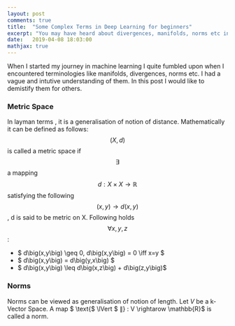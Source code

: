 ```yaml
---
layout: post
comments: true
title:  "Some Complex Terms in Deep Learning for beginners"
excerpt: "You may have heard about divergences, manifolds, norms etc in deep learning. In this post I will simplify all these terms and briefly look at some of thier common forms and applications found in deep learning literature."
date:   2019-04-08 18:03:00
mathjax: true
---
```


When I started my journey in machine learning I quite fumbled upon when I encountered terminologies like manifolds, divergences, norms etc. I had a vague and intutive understanding of them. In this post I would like to demistify them for others.

### Metric Space
In layman terms , it is a generalisation of notion of distance. Mathematically it can be defined as follows:
$$ (X,d)  $$ is called a metric space if $$ \exists $$ a mapping $$ d : X \times X \rightarrow \mathbb{R} $$ satisfying the following $$ \big(x,y\big) \rightarrow d\big(x,y\big) $$, d is said to be metric on X. Following holds $$ \forall x, y, z $$ :
 * $ d\big(x,y\big) \geq 0, d\big(x,y\big) = 0 \iff x=y $
 * $ d\big(x,y\big) = d\big(y,x\big) $
 * $ d\big(x,y\big) \leq d\big(x,z\big) + d\big(z,y\big)$

### Norms
Norms can be viewed as generalisation of notion of length. Let $V$ be a k-Vector Space. A map $ \text{$ \lVert $  $\rVert$} : V \rightarow \mathbb{R}$ is called a norm. 
